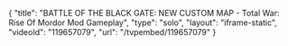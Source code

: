 {
    "title": "BATTLE OF THE BLACK GATE: NEW CUSTOM MAP - Total War: Rise Of Mordor Mod Gameplay",
    "type": "solo",
    "layout": "iframe-static",
    "videoId": "119657079",
    "url": "\/tvpembed\/119657079"
}